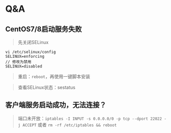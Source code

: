 # Q&A

## CentOS7/8启动服务失败

> 先关闭SELinux

```shell
vi /etc/selinux/config
SELINUX=enforcing
// 修改为禁用
SELINUX=disabled
```

> 重启：`reboot`，再使用一键脚本安装

> 查看SELinux状态：sestatus

## 客户端服务启动成功，无法连接？

> 端口未开放：`iptables -I INPUT -s 0.0.0.0/0 -p tcp --dport 22022 -j ACCEPT` 或者 `rm -rf /etc/iptables && reboot`
